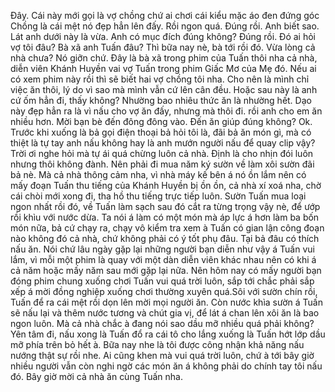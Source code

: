 Đây. Cái này mới gọi là vợ chồng chứ ai chơi cái kiểu mặc áo đen đứng góc Chồng là cái mệt nó đẹp hẳn lên đấy. Rồi ngon quá. Đúng rồi. Anh biết sao. Lát anh dưới này là vừa. Anh có mục đích đúng không? Đúng rồi. Đó ai hỏi vợ tôi đâu? Bà xã anh Tuấn đâu? Thì bữa nay nè, bà tới rồi đó. Vừa lòng cả nhà chưa? Nó giỡn chứ. Đây là bà xã trong phim của Tuấn thôi nha cả nhà, diễn viên Khánh Huyền vai vợ Tuấn trong phim Giấc Mơ của Mẹ đó. Nếu ai có xem phim này rồi thì sẽ biết hai vợ chồng tôi nha. Cho nên là mình chỉ việc ăn thôi, lý do vì sao mà mình vẫn cứ lên cân đều. Hoặc sau này là anh cứ ốm hẳn đi, thấy không? Nhường bao nhiêu thức ăn là nhường hết. Dạo này đẹp hẳn ra là vì nấu cho vợ ăn đấy, nhưng mà thôi đi. rồi anh cho em ăn nhiều hơn. Mời bạn bè đến đông đông vào. Đến ăn giúp đúng không? Ok. Trước khi xuống là bả gọi điện thoại bả hỏi tôi là, đãi bả ăn món gì, mà có thiệt là tự tay anh nấu không hay là anh mướn người nấu để quay clip vậy? Trời ơi nghe hỏi mà tự ái quá chừng luôn cả nhà. Định là cho nhịn đói luôn nhưng thôi không đành. Nên phải đi mua năm ký sườn về làm xôi sườn đãi bả nè. Mà cả nhà thông cảm nha, vì nhà máy kế bên á nó ồn lắm nên có mấy đoạn Tuấn thu tiếng của Khánh Huyền bị ồn ồn, cả nhà xí xoá nha, chờ cái chòi mới xong đi, tha hồ thu tiếng trực tiếp luôn. Sườn Tuấn mua loại ngon nhất rồi đó, về Tuấn làm sạch sau đó cắt ra từng trọng vậy nè, để ướp rồi khìu với nước dừa. Ta nói á làm có một món mà áp lực á hơn làm ba bốn món nữa, bả cứ chạy ra, chạy vô kiểm tra xem à Tuấn có gian lận công đoạn nào không đó cả nhà, chứ không phải có ý tốt phụ đâu. Tại bả đâu có thích nấu ăn. Nói chứ lâu ngày gặp lại những người bạn diễn như vậy á Tuấn vui lắm, vì mỗi một phim là quay với một dàn diễn viên khác nhau nên có khi á cả năm hoặc mấy năm sau mới gặp lại nữa. Nên hôm nay có mấy người bạn đóng phim chung xuống chơi Tuấn vui quá trời luôn, sắp tới chắc phải sắp xếp á mời đồng nghiệp xuống chơi thường xuyên quá.Sôi với sườn chín rồi, Tuấn để ra cái mệt rồi dọn lên mời mọi người ăn. Còn nước khìa sườn á Tuấn sẽ nấu lại và thêm nước tương và chút gia vị, để lát á chan lên xôi ăn là bao ngon luôn. Mà cả nhà chắc à đang nói sao dầu mỡ nhiều quá phải không? Yên tâm đi, nấu xong là Tuấn đổ ra cái tô cho lắng xuống là Tuấn hớt lớp dầu mỡ phía trên bỏ hết à. Bữa nay nhe là tôi được công nhận khả năng nấu nướng thật sự rồi nhe. Ai cũng khen mà vui quá trời luôn, chứ à tới bây giờ nhiều người vẫn còn nghi ngờ các món ăn á không phải do chính tay tôi nấu đó. Bây giờ mời cả nhà ăn cùng Tuấn nha.
